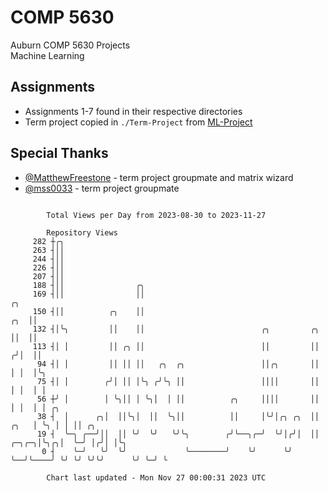 # COMP 5630
Auburn COMP 5630 Projects  
Machine Learning

## Assignments
- Assignments 1-7 found in their respective directories
- Term project copied in `./Term-Project` from [ML-Project](https://github.com/wumphlett/ML-Project)

## Special Thanks
- [@MatthewFreestone](https://github.com/MatthewFreestone) - term project groupmate and matrix wizard
- [@mss0033](https://github.com/mss0033) - term project groupmate

```

        Total Views per Day from 2023-08-30 to 2023-11-27

        Repository Views
     282 ┼╭╮
     263 ┤││
     244 ┤││
     226 ┤││
     207 ┤││
     188 ┤││                ╭╮
     169 ┤││                ││                                                           ╭╮
     150 ┤││          ╭╮    ││                                                       ╭╮  ││
     132 ┤│╰╮         ││    ││                          ╭╮         ╭╮                ││  ││
     113 ┤│ │         ││ ╭╮ ││                          ││         ││               ╭╯│  ││
      94 ┤│ │         ││ ││ ││   ╭╮  ╭╮                 ││╭╮       ││               │ │  │╰╮
      75 ┤│ │        ╭╯│ ││ │╰╮ ╭╯╰╮ ││                 ││││       ││               │ │  │ │
      56 ┼╯ │        │ ╰╮││ │ ╰╮│  │ ││          ╭╮     ││││       ││               │ │  │ │ ╭╮
      38 ┤  │      ╭╮│  ││╰╮│  ││  ╰╮││          ││     │╰╯│╭╮ ╭╮  ││          ╭╮   │ ╰╮ │ │ ││ ╭╮
      19 ┤  ╰─╮ ╭──╯││  ││ ╰╯  ╰╯   ╰╯╰╮        ╭╯╰──╮╭─╯  ╰╯│╭╯│  ││    ╭─╮╭─╮│╰╮╭╮│  ╰─╯ │╭╯│ │╰╮
       0 ┤    ╰─╯   ╰╯  ╰╯             ╰────────╯    ╰╯      ╰╯ ╰──╯╰────╯ ╰╯ ╰╯ ╰╯╰╯      ╰╯ ╰─╯ ╰

        Chart last updated - Mon Nov 27 00:00:31 2023 UTC
        
```
